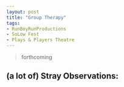 ```yaml
---
layout: post
title: "Group Therapy"
tags:
- RunBoyRunProductions
- SoLow Fest
- Plays & Players Theatre
---
```

> forthcoming

## (a lot of) Stray Observations:
